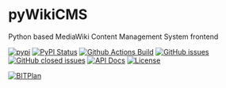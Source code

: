 # pyWikiCMS
Python based MediaWiki Content Management System frontend

[![pypi](https://img.shields.io/pypi/pyversions/pyWikiCMS)](https://pypi.org/project/pyWikiCMS/)
[![PyPI Status](https://img.shields.io/pypi/v/pyWikiCMS.svg)](https://pypi.python.org/pypi/pyWikiCMS/)
[![Github Actions Build](https://github.com/BITPlan/pyWikiCMS/actions/workflows/build.yml/badge.svg)](https://github.com/BITPlan/pyWikiCMS/actions/workflows/build.yml)
[![GitHub issues](https://img.shields.io/github/issues/BITPlan/pyWikiCMS.svg)](https://github.com/BITPlan/pyWikiCMS/issues)
[![GitHub closed issues](https://img.shields.io/github/issues-closed/BITPlan/pyWikiCMS.svg)](https://github.com/BITPlan/pyWikiCMS/issues/?q=is%3Aissue+is%3Aclosed)
[![API Docs](https://img.shields.io/badge/API-Documentation-blue)](https://BITPlan.github.io/pyWikiCMS/)
[![License](https://img.shields.io/github/license/BITPlan/pyWikiCMS.svg)](https://www.apache.org/licenses/LICENSE-2.0)

[![BITPlan](http://wiki.bitplan.com/images/wiki/thumb/3/38/BITPlanLogoFontLessTransparent.png/198px-BITPlanLogoFontLessTransparent.png)](http://www.bitplan.com)
